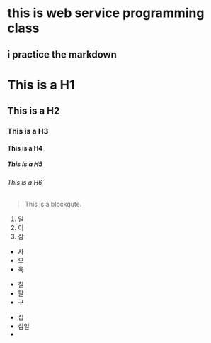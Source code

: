 this is web service programming class
=============
i practice the markdown
-------------
# This is a H1
## This is a H2
### This is a H3
#### This is a H4
##### This is a H5
###### This is a H6


>This is a blockqute.


1. 일
2. 이
3. 삼

* 사
* 오
* 육
+ 칠
+ 팔
+ 구
- 십
- 십일
- 

